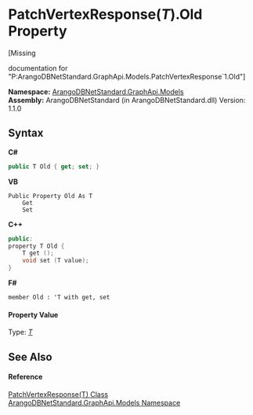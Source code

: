# PatchVertexResponse(*T*).Old Property 
 

\[Missing <summary> documentation for "P:ArangoDBNetStandard.GraphApi.Models.PatchVertexResponse`1.Old"\]

**Namespace:**&nbsp;<a href="6fb2338d-d8f7-f9c1-2056-1702fe9bf954">ArangoDBNetStandard.GraphApi.Models</a><br />**Assembly:**&nbsp;ArangoDBNetStandard (in ArangoDBNetStandard.dll) Version: 1.1.0

## Syntax

**C#**<br />
``` C#
public T Old { get; set; }
```

**VB**<br />
``` VB
Public Property Old As T
	Get
	Set
```

**C++**<br />
``` C++
public:
property T Old {
	T get ();
	void set (T value);
}
```

**F#**<br />
``` F#
member Old : 'T with get, set

```


#### Property Value
Type: <a href="acda1e7b-a4ea-02f4-624b-c84fffd587c8">*T*</a>

## See Also


#### Reference
<a href="acda1e7b-a4ea-02f4-624b-c84fffd587c8">PatchVertexResponse(T) Class</a><br /><a href="6fb2338d-d8f7-f9c1-2056-1702fe9bf954">ArangoDBNetStandard.GraphApi.Models Namespace</a><br />